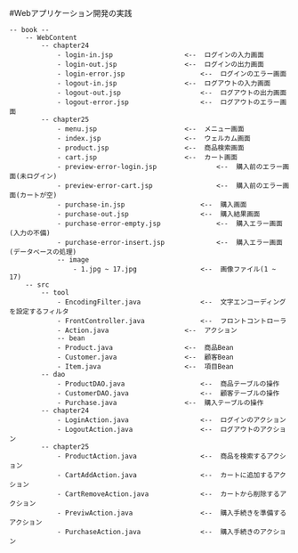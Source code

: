 #Webアプリケーション開発の実践

	


	-- book --
		-- WebContent
			-- chapter24
				- login-in.jsp					<--  ログインの入力画面
				- login-out.jsp					<--  ログインの出力画面
				- login-error.jsp					<--  ログインのエラー画面
				- logout-in.jsp					<--  ログアウトの入力画面
				- logout-out.jsp					<--  ログアウトの出力画面
				- logout-error.jsp					<--  ログアウトのエラー画面	
			-- chapter25
				- menu.jsp						<--  メニュー画面
				- index.jsp						<--  ウェルカム画面
				- product.jsp					<--  商品検索画面
				- cart.jsp						<--  カート画面
				- preview-error-login.jsp				<--  購入前のエラー画面(未ログイン)
				- preview-error-cart.jsp				<--  購入前のエラー画面(カートが空)
				- purchase-in.jsp					<--  購入画面
				- purchase-out.jsp					<--  購入結果画面
				- purchase-error-empty.jsp				<--  購入エラー画面(入力の不備)
				- purchase-error-insert.jsp				<--  購入エラー画面(データベースの処理)
				-- image
					- 1.jpg ~ 17.jpg				<--  画像ファイル(1 ~ 17)
		-- src
			-- tool
				- EncodingFilter.java				<--  文字エンコーディングを設定するフィルタ
				- FrontController.java				<--  フロントコントローラ
				- Action.java					<--  アクション
				-- bean
				- Product.java					<--  商品Bean
				- Customer.java					<--  顧客Bean
				- Item.java						<--  項目Bean
			-- dao
				- ProductDAO.java					<--  商品テーブルの操作
				- CustomerDAO.java					<--  顧客テーブルの操作
				- Purchase.java					<--  購入テーブルの操作
			-- chapter24
				- LoginAction.java					<--  ログインのアクション
				- LogoutAction.java					<--  ログアウトのアクション
			-- chapter25
				- ProductAction.java				<--  商品を検索するアクション
				- CartAddAction.java				<--  カートに追加するアクション
				- CartRemoveAction.java				<--  カートから削除するアクション
				- PreviwAction.java					<--  購入手続きを準備するアクション
				- PurchaseAction.java				<--  購入手続きのアクション
						